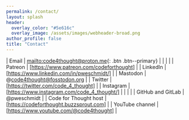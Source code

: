 ```yaml
---
permalink: /contact/
layout: splash
header:
  overlay_color: "#5e616c"
  overlay_image: /assets/images/webheader-broad.png
author_profile: false
title: "Contact"
---
```




| Email | [mailto:code4thought@proton.me](mailto:code4thought@proton.me){: .btn .btn--primary} |
| | |
| Patreon | [https://www.patreon.com/codeforthought] |
| LinkedIn | [https://www.linkedin.com/in/pweschmidt/] |
| Mastodon | @code4thought@fosstodon.org | 
| Twitter | [https://twitter.com/code_4_thought]  | 
| Instagram | [https://www.instagram.com/code_4_thought/] |
| | |
| GitHub and GitLab | @pweschmidt | 
| Code for Thought host | [https://codeforthought.buzzsprout.com] |
| YouTube channel | [https://www.youtube.com/@code4thought] |




